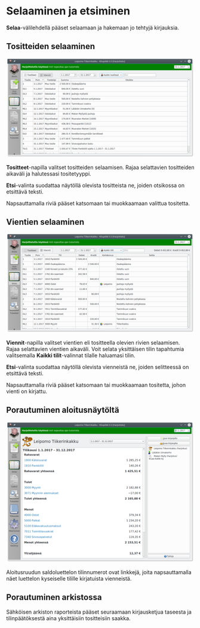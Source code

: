 # Selaaminen ja etsiminen

**Selaa**-välilehdellä pääset selaamaan ja hakemaan jo tehtyjä kirjauksia.

## Tositteiden selaaminen

![](tositteet.png)

**Tositteet**-napilla valitset tositteiden selaamisen. Rajaa selattavien tositteiden
aikaväli ja halutessasi tositetyyppi.

**Etsi**-valinta suodattaa näytöllä olevista tositteista ne, joiden otsikossa on etsittävä teksti.

Napsauttamalla riviä pääset katsomaan tai muokkaamaan valittua tositetta.

## Vientien selaaminen

![](viennit.png)

**Viennit**-napilla valitset vientien eli tositteella olevien rivien selaamisen.
Rajaa selattavien vientien aikaväli. Voit selata yksittäisen tilin tapahtumia
valitsemalla **Kaikki tilit**-valinnat tilalle haluamasi tilin.

**Etsi**-valinta suodattaa näytöllä olevista vienneistä ne, joiden selitteessä on
etsittävä teksti.

Napsauttamalla riviä pääset katsomaan tai muokkaamaan tositetta, johon vienti on
kirjattu.

## Porautuminen aloitusnäytöltä

![](alkuruutu.png)

Aloitusruudun saldoluettelon tilinnumerot ovat linkkejä, joita napsauttamalla näet luettelon kyseiselle tilille kirjatuista vienneistä.

## Porautuminen arkistossa

Sähköisen arkiston raporteista pääset seuraamaan kirjausketjua taseesta ja tilinpäätöksestä aina yksittäisiin tositteisiin saakka.

